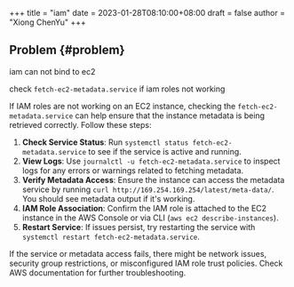 +++
title = "iam"
date = 2023-01-28T08:10:00+08:00
draft = false
author = "Xiong ChenYu"
+++

## Problem {#problem}

iam can not bind to ec2

check `fetch-ec2-metadata.service` if iam roles not working

If IAM roles are not working on an EC2 instance, checking the `fetch-ec2-metadata.service` can help ensure that the instance metadata is being retrieved correctly. Follow these steps:

1.  **Check Service Status**: Run `systemctl status fetch-ec2-metadata.service` to see if the service is active and running.
2.  **View Logs**: Use `journalctl -u fetch-ec2-metadata.service` to inspect logs for any errors or warnings related to fetching metadata.
3.  **Verify Metadata Access**: Ensure the instance can access the metadata service by running `curl http://169.254.169.254/latest/meta-data/`. You should see metadata output if it's working.
4.  **IAM Role Association**: Confirm the IAM role is attached to the EC2 instance in the AWS Console or via CLI (`aws ec2 describe-instances`).
5.  **Restart Service**: If issues persist, try restarting the service with `systemctl restart fetch-ec2-metadata.service`.

If the service or metadata access fails, there might be network issues, security group restrictions, or misconfigured IAM role trust policies. Check AWS documentation for further troubleshooting.
